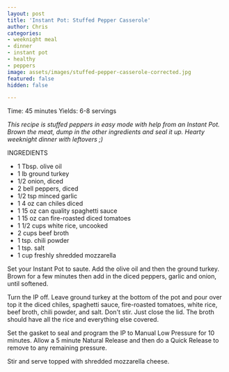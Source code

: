 ```yaml
---
layout: post
title: 'Instant Pot: Stuffed Pepper Casserole'
author: Chris
categories:
- weeknight meal
- dinner
- instant pot
- healthy
- peppers
image: assets/images/stuffed-pepper-casserole-corrected.jpg
featured: false
hidden: false

---
```

Time: 45 minutes Yields: 6-8 servings

_This recipe is stuffed peppers in easy mode with help from an Instant Pot. Brown the meat, dump in the other ingredients and seal it up. Hearty weeknight dinner with leftovers ;)_

INGREDIENTS

* 1 Tbsp. olive oil
* 1 lb ground turkey
* 1/2 onion, diced
* 2 bell peppers, diced
* 1/2 tsp minced garlic
* 1 4 oz can chiles diced
* 1 15 oz can quality spaghetti sauce
* 1 15 oz can fire-roasted diced tomatoes
* 1 1/2 cups white rice, uncooked
* 2 cups beef broth
* 1 tsp. chili powder
* 1 tsp. salt
* 1 cup freshly shredded mozzarella

Set your Instant Pot to saute. Add the olive oil and then the ground turkey. Brown for a few minutes then add in the diced peppers, garlic and onion, until softened. 

Turn the IP off. Leave ground turkey at the bottom of the pot and pour over top it the diced chiles, spaghetti sauce, fire-roasted tomatoes, white rice, beef broth, chili powder, and salt. Don't stir. Just close the lid. The broth should have all the rice and everything else covered.

Set the gasket to seal and program the IP to Manual Low Pressure for 10 minutes. Allow a 5 minute Natural Release and then do a Quick Release to remove to any remaining pressure.

Stir and serve topped with shredded mozzarella cheese.